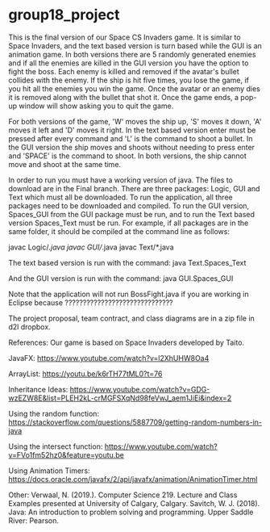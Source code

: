 # group18_project
 This is the final version of our Space CS Invaders game. It is similar to Space Invaders, and the text based version is turn based while the GUI is an animation game. In both versions there are 5 randomly generated enemies and if all the enemies are killed in the GUI version you have the option to fight the boss. Each enemy is killed and removed if the avatar's bullet collides with the enemy. If the ship is hit five times, you lose the game, if you hit all the enemies you win the game. Once the avatar or an enemy dies it is removed along with the bullet that shot it. Once the game ends, a pop-up window will show asking you to quit the game.

For both versions of the game, 'W' moves the ship up, 'S' moves it down, 'A' moves it left and 'D' moves it right. In the text based version enter must be pressed after every command and 'L' is the command to shoot a bullet. In the GUI version the ship moves and shoots without needing to press enter and 'SPACE' is the command to shoot. In both versions, the ship cannot move and shoot at the same time.

In order to run you must have a working version of java. The files to download are in the Final branch. There are three packages: Logic, GUI and Text which must all be downloaded. To run the application, all three packages need to be downloaded and compiled. To run the GUI version, Spaces_GUI from the GUI package must be run, and to run the Text based version Spaces_Text must be run. For example, if all packages are in the same folder, it should be compiled at the command line as follows:

javac Logic/*.java
javac GUI/*.java
javac Text/*.java

The text based version is run with the command:
java Text.Spaces_Text

And the GUI version is run with the command:
java GUI.Spaces_GUI

Note that the application will not run BossFight.java if you are working in Eclipse because ??????????????????????????????

The project proposal, team contract, and class diagrams are in a zip file in d2l dropbox.

References: Our game is based on Space Invaders developed by Taito. 

JavaFX: https://www.youtube.com/watch?v=l2XhUHW8Oa4

ArrayList: https://youtu.be/k6rTH77tML0?t=76

Inheritance Ideas: https://www.youtube.com/watch?v=GDG-wzEZW8E&list=PLEH2kL-crMGFSXqNd98feVwJ_aem1JiEi&index=2

Using the random function: https://stackoverflow.com/questions/5887709/getting-random-numbers-in-java

Using the intersect function: https://www.youtube.com/watch?v=FVo1fm52hz0&feature=youtu.be

Using Animation Timers: https://docs.oracle.com/javafx/2/api/javafx/animation/AnimationTimer.html

Other: Verwaal, N. (2019.). Computer Science 219. Lecture and Class Examples presented at University of Calgary, Calgary. Savitch, W. J. (2018). Java: An introduction to problem solving and programming. Upper Saddle River: Pearson.
